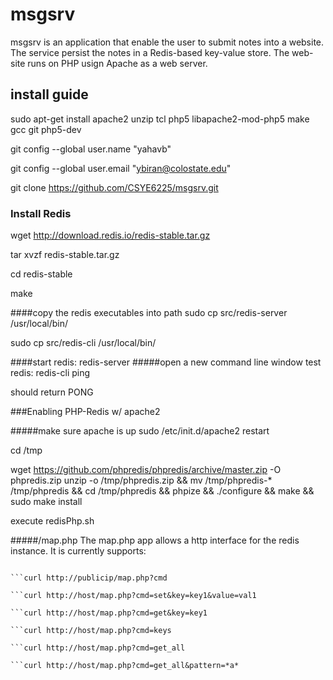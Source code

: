 # msgsrv 
msgsrv is an application that enable the user to submit notes into a website. The service persist the notes in a Redis-based key-value store.
The web-site runs on PHP usign Apache as a web server. 
## install guide
sudo apt-get install apache2 unzip tcl php5 libapache2-mod-php5 make gcc git php5-dev

git config --global user.name "yahavb"

git config --global user.email "ybiran@colostate.edu"

git clone https://github.com/CSYE6225/msgsrv.git

### Install Redis
wget http://download.redis.io/redis-stable.tar.gz

tar xvzf redis-stable.tar.gz

cd redis-stable

make

####copy the redis executables into path 
sudo cp src/redis-server /usr/local/bin/

sudo cp src/redis-cli /usr/local/bin/

####start redis: redis-server
#####open a new command line window
test redis: redis-cli ping

should return PONG 

###Enabling PHP-Redis w/ apache2

#####make sure apache is up
sudo /etc/init.d/apache2 restart

cd /tmp

wget https://github.com/phpredis/phpredis/archive/master.zip -O phpredis.zip
unzip -o /tmp/phpredis.zip && mv /tmp/phpredis-* /tmp/phpredis && cd /tmp/phpredis && phpize && ./configure && make && sudo make install

execute redisPhp.sh

#####/map.php
The map.php app allows a http interface for the redis instance. It is currently supports:
```curl http://publicip/map.php

```curl http://publicip/map.php?cmd

```curl http://host/map.php?cmd=set&key=key1&value=val1

```curl http://host/map.php?cmd=get&key=key1

```curl http://host/map.php?cmd=keys

```curl http://host/map.php?cmd=get_all

```curl http://host/map.php?cmd=get_all&pattern=*a*





